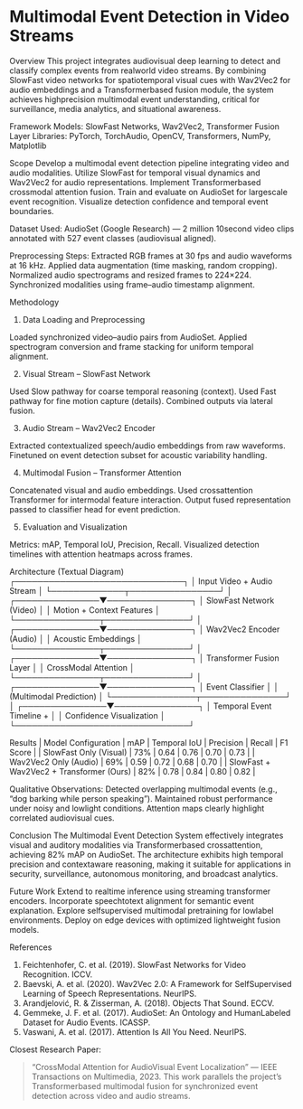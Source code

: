 # Multimodal Event Detection in Video Streams

Overview
This project integrates audiovisual deep learning to detect and classify complex events from realworld video streams. By combining SlowFast video networks for spatiotemporal visual cues with Wav2Vec2 for audio embeddings and a Transformerbased fusion module, the system achieves highprecision multimodal event understanding, critical for surveillance, media analytics, and situational awareness.

Framework
Models: SlowFast Networks, Wav2Vec2, Transformer Fusion Layer
Libraries: PyTorch, TorchAudio, OpenCV, Transformers, NumPy, Matplotlib

Scope
 Develop a multimodal event detection pipeline integrating video and audio modalities.
 Utilize SlowFast for temporal visual dynamics and Wav2Vec2 for audio representations.
 Implement Transformerbased crossmodal attention fusion.
 Train and evaluate on AudioSet for largescale event recognition.
 Visualize detection confidence and temporal event boundaries.

Dataset Used:
 AudioSet (Google Research) — 2 million 10second video clips annotated with 527 event classes (audiovisual aligned).

Preprocessing Steps:
 Extracted RGB frames at 30 fps and audio waveforms at 16 kHz.
 Applied data augmentation (time masking, random cropping).
 Normalized audio spectrograms and resized frames to 224×224.
 Synchronized modalities using frame–audio timestamp alignment.

Methodology

 1. Data Loading and Preprocessing

 Loaded synchronized video–audio pairs from AudioSet.
 Applied spectrogram conversion and frame stacking for uniform temporal alignment.

 2. Visual Stream – SlowFast Network

 Used Slow pathway for coarse temporal reasoning (context).
 Used Fast pathway for fine motion capture (details).
 Combined outputs via lateral fusion.

 3. Audio Stream – Wav2Vec2 Encoder

 Extracted contextualized speech/audio embeddings from raw waveforms.
 Finetuned on event detection subset for acoustic variability handling.

 4. Multimodal Fusion – Transformer Attention

 Concatenated visual and audio embeddings.
 Used crossattention Transformer for intermodal feature interaction.
 Output fused representation passed to classifier head for event prediction.

 5. Evaluation and Visualization

 Metrics: mAP, Temporal IoU, Precision, Recall.
 Visualized detection timelines with attention heatmaps across frames.

Architecture (Textual Diagram)
          ┌──────────────────────────────┐
          │ Input Video + Audio Stream   │
          └─────────────┬────────────────┘
                        │
        ┌───────────────▼───────────────┐
        │ SlowFast Network (Video)      │
        │   Motion + Context Features  │
        └───────────────┬───────────────┘
                        │
        ┌───────────────▼───────────────┐
        │ Wav2Vec2 Encoder (Audio)      │
        │   Acoustic Embeddings        │
        └───────────────┬───────────────┘
                        │
        ┌───────────────▼───────────────┐
        │ Transformer Fusion Layer      │
        │   CrossModal Attention      │
        └───────────────┬───────────────┘
                        │
        ┌───────────────▼───────────────┐
        │ Event Classifier              │
        │ (Multimodal Prediction)       │
        └───────────────┬───────────────┘
                        │
        ┌───────────────▼───────────────┐
        │ Temporal Event Timeline +     │
        │ Confidence Visualization      │
        └───────────────────────────────┘

 Results
| Model Configuration                          | mAP     | Temporal IoU | Precision | Recall   | F1 Score |
| SlowFast Only (Visual)                       | 73%     | 0.64         | 0.76      | 0.70     | 0.73     |
| Wav2Vec2 Only (Audio)                        | 69%     | 0.59         | 0.72      | 0.68     | 0.70     |
| SlowFast + Wav2Vec2 + Transformer (Ours)     | 82%     | 0.78         | 0.84      | 0.80     | 0.82     |

Qualitative Observations:
 Detected overlapping multimodal events (e.g., “dog barking while person speaking”).
 Maintained robust performance under noisy and lowlight conditions.
 Attention maps clearly highlight correlated audiovisual cues.

Conclusion
The Multimodal Event Detection System effectively integrates visual and auditory modalities via Transformerbased crossattention, achieving 82% mAP on AudioSet. The architecture exhibits high temporal precision and contextaware reasoning, making it suitable for applications in security, surveillance, autonomous monitoring, and broadcast analytics.

Future Work
 Extend to realtime inference using streaming transformer encoders.
 Incorporate speechtotext alignment for semantic event explanation.
 Explore selfsupervised multimodal pretraining for lowlabel environments.
 Deploy on edge devices with optimized lightweight fusion models.

 References
1. Feichtenhofer, C. et al. (2019). SlowFast Networks for Video Recognition. ICCV.
2. Baevski, A. et al. (2020). Wav2Vec 2.0: A Framework for SelfSupervised Learning of Speech Representations. NeurIPS.
3. Arandjelović, R. & Zisserman, A. (2018). Objects That Sound. ECCV.
4. Gemmeke, J. F. et al. (2017). AudioSet: An Ontology and HumanLabeled Dataset for Audio Events. ICASSP.
5. Vaswani, A. et al. (2017). Attention Is All You Need. NeurIPS.

Closest Research Paper:
> “CrossModal Attention for AudioVisual Event Localization” — IEEE Transactions on Multimedia, 2023.
> This work parallels the project’s Transformerbased multimodal fusion for synchronized event detection across video and audio streams.
